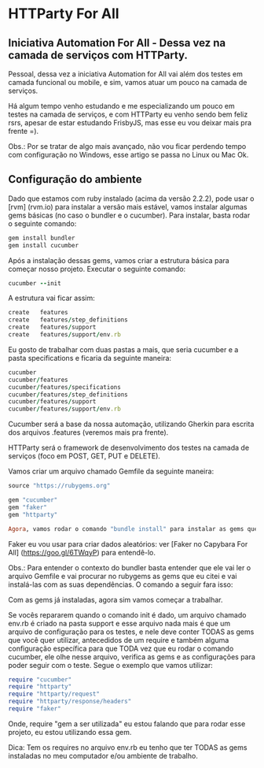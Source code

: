 # HTTParty For All

## Iniciativa Automation For All - Dessa vez na camada de serviços com HTTParty.

Pessoal, dessa vez a iniciativa Automation for All vai além dos testes em camada funcional ou mobile, e sim, vamos atuar um pouco na camada de serviços.

Há algum tempo venho estudando e me especializando um pouco em testes na camada de serviços, e com HTTParty eu venho sendo bem feliz rsrs, apesar de estar estudando FrisbyJS, mas esse eu vou deixar mais pra frente =). 

Obs.: Por se tratar de algo mais avançado, não vou ficar perdendo tempo com configuração no Windows, esse artigo se passa no Linux ou Mac Ok.

## Configuração do ambiente

Dado que estamos com ruby instalado (acima da versão 2.2.2), pode usar o [rvm] (rvm.io) para instalar a versão mais estável, vamos instalar algumas gems básicas (no caso o bundler e o cucumber). Para instalar, basta rodar o seguinte comando:

```ruby
gem install bundler
gem install cucumber
```

Após a instalação dessas gems, vamos criar a estrutura básica para começar nosso projeto. Executar o seguinte comando: 

```ruby
cucumber --init
```

A estrutura vai ficar assim: 

```ruby
create   features
create   features/step_definitions
create   features/support
create   features/support/env.rb
```
Eu gosto de trabalhar com duas pastas a mais, que seria cucumber e a pasta specifications e ficaria da seguinte maneira:

```ruby
cucumber
cucumber/features
cucumber/features/specifications
cucumber/features/step_definitions
cucumber/features/support
cucumber/features/support/env.rb
```
Cucumber será a base da nossa automação, utilizando Gherkin para escrita dos arquivos .features (veremos mais pra frente).

HTTParty será o framework de desenvolvimento dos testes na camada de serviços (foco em POST, GET, PUT e DELETE).

Vamos criar um arquivo chamado Gemfile da seguinte maneira: 

```ruby
source "https://rubygems.org"

gem "cucumber"
gem "faker"
gem "httparty"

Agora, vamos rodar o comando "bundle install" para instalar as gems que farão parte do nosso projeto.
```
Faker eu vou usar para criar dados aleatórios: ver [Faker no Capybara For All] (https://goo.gl/6TWqyP) para entendê-lo.

Obs.: Para entender o contexto do bundler basta entender que ele vai ler o arquivo Gemfile e vai procurar no rubygems as gems que eu citei e vai instalá-las com as suas dependências. O comando a seguir fara isso:

Com as gems já instaladas, agora sim vamos começar a trabalhar.

Se vocês repararem quando o comando init é dado, um arquivo chamado env.rb é criado na pasta support e esse arquivo nada mais é que um arquivo de configuração para os testes, e nele deve conter TODAS as gems que você quer utilizar, antecedidos de um require e também alguma configuração específica para que TODA vez que eu rodar o comando cucumber, ele olhe nesse arquivo, verifica as gems e as configurações para poder seguir com o teste. Segue o exemplo que vamos utilizar:

```ruby
require "cucumber"
require "httparty"
require "httparty/request"
require "httparty/response/headers"
require "faker"
```
Onde, require "gem a ser utilizada" eu estou falando que para rodar esse projeto, eu estou utilizando essa gem.

Dica: Tem os requires no arquivo env.rb eu tenho que ter TODAS as gems instaladas no meu computador e/ou ambiente de trabalho.
